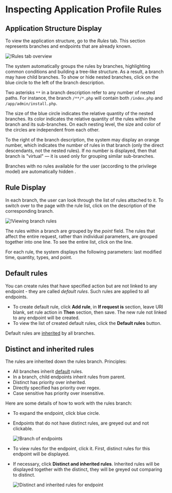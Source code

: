 
[img-rules-overview]:       ../../images/user-guides/rules/rules-overview.png
[img-view-rules]:           ../../images/user-guides/rules/view-rules.png

# Inspecting Application Profile Rules

## Application Structure Display

To view the application structure, go to the *Rules* tab. This section represents branches and endpoints that are already known.

![!Rules tab overview][img-rules-overview]

The system automatically groups the rules by branches, highlighting common conditions and building a tree-like structure. As a result, a branch may have child branches. To show or hide nested branches, click on the blue circle to the left of the branch description.

Two asterisks `**` in a branch description refer to any number of nested paths. For instance, the branch `/**/*.php` will contain both `/index.php` and `/app/admin/install.php`.

The size of the blue circle indicates the relative quantity of the nested branches. Its color indicates the relative quantity of the rules within the branch and its sub-branches. On each nesting level, the size and color of the circles are independent from each other.

To the right of the branch description, the system may display an orange number, which indicates the number of rules in that branch (only the direct descendants, not the nested rules). If no number is displayed, then that branch is "virtual"&nbsp;— it is used only for grouping similar sub-branches.

Branches with no rules available for the user (according to the privilege model) are automatically hidden .


## Rule Display

In each branch, the user can look through the list of rules attached to it. To switch over to the page with the rule list, click on the description of the corresponding branch.

![!Viewing branch rules][img-view-rules]

The rules within a branch are grouped by the *point* field. The rules that affect the entire request, rather than individual parameters, are grouped together into one line. To see the entire list, click on the line.

For each rule, the system displays the following parameters: last modified time, quantity, types, and point.

## Default rules

You can create rules that have specified action but are not linked to any endpoint - they are called *default rules*. Such rules are applied to all endpoints.

* To create default rule, click **Add rule**, in **If request is** section, leave URI blank, set rule action in **Then** section, then save. The new rule not linked to any endpoint will be created.
* To view the list of created default rules, click the **Default rules** button.

Default rules are [inherited](#distinct-and-inherited-rules) by all branches.

## Distinct and inherited rules

The rules are inherited down the rules branch. Principles:

* All branches inherit [default](#default-rules) rules.
* In a branch, child endpoints inherit rules from parent.
* Distinct has priority over inherited.
* Directly specified has priority over regex.
* Case sensitive has priority over insensitive.

Here are some details of how to work with the rules branch:

* To expand the endpoint, click blue circle.
* Endpoints that do not have distinct rules, are greyed out and not clickable.
    
    ![!Branch of endpoints](../../images/user-guides/rules/rules-branch.png)

* To view rules for the endpoint, click it. First, distinct rules for this endpoint will be displayed.
* If necessary, click **Distinct and inherited rules**. Inherited rules will be displayed together with the distinct, they will be greyed out comparing to distinct.

    ![!Distinct and inherited rules for endpoint](../../images/user-guides/rules/rules-distinct-and-inherited.png)
